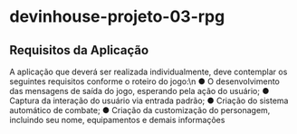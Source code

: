 # devinhouse-projeto-03-rpg
 
## Requisitos da Aplicação
A aplicação que deverá ser realizada individualmente, deve contemplar os seguintes requisitos
conforme o roteiro do jogo:\n
● O desenvolvimento das mensagens de saída do jogo, esperando pela ação do usuário;
● Captura da interação do usuário via entrada padrão;
● Criação do sistema automático de combate;
● Criação da customização do personagem, incluindo seu nome, equipamentos e demais
informações
